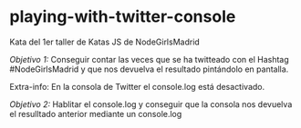 # playing-with-twitter-console
Kata del 1er taller de Katas JS de NodeGirlsMadrid

*Objetivo 1:* Conseguir contar las veces que se ha twitteado con el Hashtag #NodeGirlsMadrid y que nos devuelva el resultado pintándolo en pantalla.

Extra-info: En la consola de Twitter el console.log está desactivado.

*Objetivo 2:* Hablitar el console.log y conseguir que la consola nos devuelva el resulltado anterior mediante un console.log
